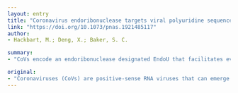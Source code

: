```yaml
---
layout: entry
title: "Coronavirus endoribonuclease targets viral polyuridine sequences to evade activating host sensors"
link: "https://doi.org/10.1073/pnas.1921485117"
author:
- Hackbart, M.; Deng, X.; Baker, S. C.

summary:
- "CoVs encode an endoribonuclease designated EndoU that facilitates evasion of host pattern recognition receptor MDA5. The target of endoU activity was not known. We found that transfecting PUN RNA into cells stimulates a robust, MDA5,-dependent interferon response. This is the product of polyA-templated RNA synthesis. Inhibiting this activity may serve as an approach for therapeutic interventions against existing and emerging CoV infections."

original:
- "Coronaviruses (CoVs) are positive-sense RNA viruses that can emerge from endemic reservoirs and infect zoonotically, causing significant morbidity and mortality. CoVs encode an endoribonuclease designated EndoU that facilitates evasion of host pattern recognition receptor MDA5, but the target of EndoU activity was not known. Here, we report that EndoU cleaves the 5'-polyuridines from negative-sense viral RNA, termed PUN RNA, which is the product of polyA-templated RNA synthesis. Using a virus containing an EndoU catalytic-inactive mutation, we detected a higher abundance of PUN RNA in the cytoplasm compared to wild-type-infected cells. Furthermore, we found that transfecting PUN RNA into cells stimulates a robust, MDA5-dependent interferon response, and that removal of the polyuridine extension on the RNA dampens the response. Overall, the results of this study reveal the PUN RNA to be a CoV MDA5-dependent pathogen-associated molecular pattern (PAMP). We also establish a mechanism for EndoU activity to cleave and limit the accumulation of this PAMP. Since EndoU activity is highly conserved in all CoVs, inhibiting this activity may serve as an approach for therapeutic interventions against existing and emerging CoV infections."
---
```


